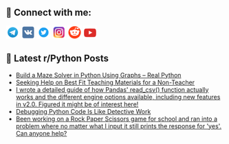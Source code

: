 ## 🔎 Connect with me:
[<img src="https://github.com/bullbesh/bullbesh/blob/main/images/Telegram.png" width="32" height="32" />](https://t.me/bullbesh)
[<img src="https://github.com/bullbesh/bullbesh/blob/main/images/VK.png" width="32" height="32" />](https://vk.com/bullbesh)
[<img src="https://github.com/bullbesh/bullbesh/blob/main/images/Twitter.png" width="32" height="32" />](https://twitter.com/bullbesh1)
[<img src="https://github.com/bullbesh/bullbesh/blob/main/images/Instagram.png" width="32" height="32" />](https://www.instagram.com/bullbesh)
[<img src="https://github.com/bullbesh/bullbesh/blob/main/images/Reddit.png" width="32" height="32" />](https://www.reddit.com/user/bullbesh)
[<img src="https://github.com/bullbesh/bullbesh/blob/main/images/YouTube.png" width="32" height="32" />](https://www.youtube.com/channel/UCtfjRs6uzgq5mfm8S06WTcg)

## 📕 Latest r/Python Posts
<!-- BLOG-POST-LIST:START -->
- [Build a Maze Solver in Python Using Graphs – Real Python](https://www.reddit.com/r/Python/comments/126mk2m/build_a_maze_solver_in_python_using_graphs_real/)
- [Seeking Help on Best Fit Teaching Materials for a Non-Teacher](https://www.reddit.com/r/Python/comments/126mgx8/seeking_help_on_best_fit_teaching_materials_for_a/)
- [I wrote a detailed guide of how Pandas&#39; read_csv&lpar;&rpar; function actually works and the different engine options available, including new features in v2.0. Figured it might be of interest here!](https://www.reddit.com/r/Python/comments/126mfdw/i_wrote_a_detailed_guide_of_how_pandas_read_csv/)
- [Debugging Python Code Is Like Detective Work](https://www.reddit.com/r/Python/comments/126meab/debugging_python_code_is_like_detective_work/)
- [Been working on a Rock Paper Scissors game for school and ran into a problem where no matter what I input it still prints the response for &#39;yes&#39;. Can anyone help?](https://www.reddit.com/r/Python/comments/126lzag/been_working_on_a_rock_paper_scissors_game_for/)
<!-- BLOG-POST-LIST:END -->
